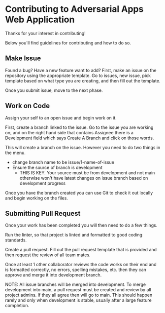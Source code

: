 # Contributing to Adversarial Apps Web Application

Thanks for your interest in contributing!

Below you'll find guidelines for contributing and how to do so.

## Make Issue

Found a bug? Have a new feature want to add? First, make an issue on the repository using the appropriate template. Go to issues, new issue, pick template based on what type you are creating, and then fill out the template.

Once you submit issue, move to the next phase.

## Work on Code

Assign your self to an open issue and begin work on it. 

First, create a branch linked to the issue. Go to the issue you are working on, and on the right hand side that contains Assignee there is a Development field which says Create A Branch and click on those words.

This will create a branch on the issue. However you need to do two things in the menu.

- change branch name to be issue/1-name-of-issue
- Ensure the source of branch is development
    - THIS IS KEY. Your source must be from development and not main otherwise won't have latest changes on issue branch based on development progress

Once you have the branch created you can use Git to check it out locally and begin working on the files. 

## Submitting Pull Request

Once your work has been completed you will then need to do a few things.

Run the linter, so that project is linted and formatted to good coding standards.

Create a pull request. Fill out the pull request template that is provided and then request the review of all team mates. 

Once at least 1 other collaborator reviews the code works on their end and is formatted correctly, no errors, spelling mistakes, etc. then they can approve and merge it into development branch. 

NOTE: All issue branches will be merged into development. To merge development into main, a pull request must be created and review by all project admins. If they all agree then will go to main. This should happen rarely and only when development is stable, usually after a large feature completion. 
